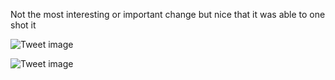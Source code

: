 Not the most interesting or important change but nice that it was able to one shot it


![Tweet image](/asset/crosspoast/GlCWO2ZWEAAASrM.jpg)

![Tweet image](/asset/crosspoast/GlCWRINa4AAE0cI.png)

